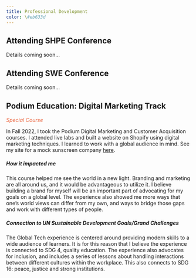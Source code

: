 ```yaml
---
title: Professional Development
color: \#eb633d
---
```

## Attending SHPE Conference
Details coming soon...

## Attending SWE Conference
Details coming soon...

## Podium Education: Digital Marketing Track
<i style="color: #eb633d">Special Course</i>

In Fall 2022, I took the Podium Digital Marketing and Customer Acquisition 
courses. I attended live labs and built a website on Shopify using digital 
marketing techniques. I learned to work with a global audience in mind. See 
my site for a mock sunscreen company [here](https://edw2290.myshopify.com/).

##### How it impacted me
This course helped me see the world in a new light. Branding and marketing are 
all around us, and it would be advantageous to utilize it. I believe building 
a brand for myself will be an important part of advocating for my goals on a 
global level. The experience also showed me more ways that one’s world views 
can differ from my own, and ways to bridge those gaps and work with different 
types of people.

##### Connection to UN Sustainable Development Goals/Grand Challenges
The Global Tech experience is centered around providing modern skills to a 
wide audience of learners. It is for this reason that I believe the experience 
is connected to SDG 4, quality education. The experience also advocates for 
inclusion, and includes a series of lessons about handling interactions 
between different cultures within the workplace. This also connects to SDG 16: 
peace, justice and strong institutions.
